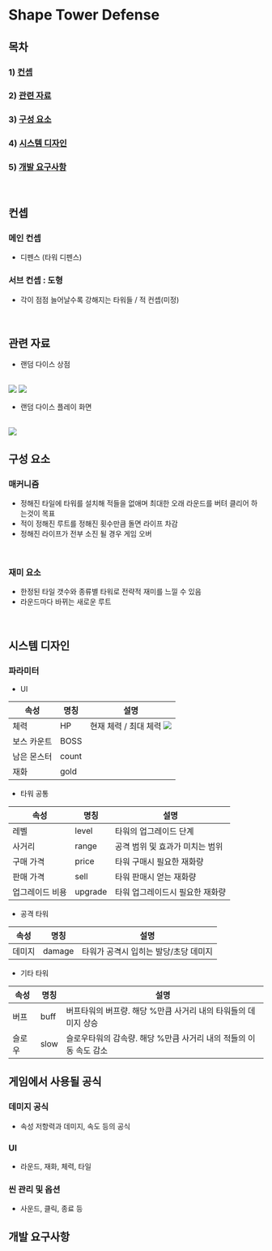 # Shape Tower Defense

## 목차
### 1) [컨셉](#컨셉)
### 2) [관련 자료](#관련-자료)
### 3) [구성 요소](#구성-요소)
### 4) [시스템 디자인](#시스템-디자인)
### 5) [개발 요구사항](#개발-요구사항)
<br>

## 컨셉
### 메인 컨셉
- 디펜스 (타워 디펜스)
### 서브 컨셉 : 도형
- 각이 점점 늘어날수록 강해지는 타워들 / 적 컨셉(미정)

<br>

## 관련 자료
- 랜덤 다이스 상점
<br>
<img src="./img/store1.jpeg"> 
<img src="./img/store2.png">
<br>

- 랜덤 다이스 플레이 화면
<br>
<img src="./img/battle_scene1.png">
<br>

## 구성 요소
### 매커니즘
- 정해진 타일에 타워를 설치해 적들을 없애며 최대한 오래 라운드를 버텨 클리어 하는것이 목표
- 적이 정해진 루트를 정해진 횟수만큼 돌면 라이프 차감
- 정해진 라이프가 전부 소진 될 경우 게임 오버
<br>

### 재미 요소
- 한정된 타일 갯수와 종류별 타워로 전략적 재미를 느낄 수 있음
- 라운드마다 바뀌는 새로운 루트
<br>


## 시스템 디자인
### 파라미터
- UI

속성 | 명칭 | 설명
---- | ---- | ----
체력 | HP | 현재 체력 / 최대 체력 <img src="./img/HP.png">
보스 카운트 | BOSS |
남은 몬스터 | count |
재화 | gold |


- 타워 공통

속성 | 명칭 | 설명
---- | ---- | ----
레벨 | level | 타워의 업그레이드 단계
사거리 | range | 공격 범위 및 효과가 미치는 범위
구매 가격 | price | 타워 구매시 필요한 재화량
판매 가격 | sell | 타워 판매시 얻는 재화량
업그레이드 비용 | upgrade | 타워 업그레이드시 필요한 재화량

- 공격 타워

속성 | 명칭 | 설명
---- | ---- | ----
데미지 | damage | 타워가 공격시 입히는 발당/초당 데미지

- 기타 타워

속성 | 명칭 | 설명
---- | ---- | ----
버프 | buff | 버프타워의 버프량. 해당 %만큼 사거리 내의 타워들의 데미지 상승
슬로우 | slow | 슬로우타워의 감속량. 해당 %만큼 사거리 내의 적들의 이동 속도 감소


## 게임에서 사용될 공식

### 데미지 공식
- 속성 저항력과 데미지, 속도 등의 공식
### UI
- 라운드, 재화, 체력, 타일
### 씬 관리 및 옵션
- 사운드, 클릭, 종료 등
## 개발 요구사항
